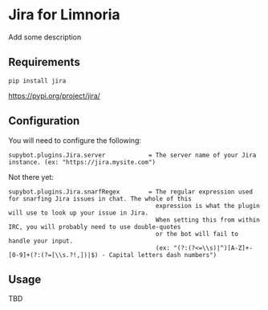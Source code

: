 # Jira for Limnoria

Add some description

## Requirements
```
pip install jira
```
https://pypi.org/project/jira/


## Configuration

You will need to configure the following:

```
supybot.plugins.Jira.server            = The server name of your Jira instance. (ex: "https://jira.mysite.com")
```

Not there yet:
```
supybot.plugins.Jira.snarfRegex        = The regular expression used for snarfing Jira issues in chat. The whole of this
                                         expression is what the plugin will use to look up your issue in Jira. 
                                         When setting this from within IRC, you will probably need to use double-quotes 
                                         or the bot will fail to handle your input.
                                         (ex: "(?:(?<=\\s)|^)[A-Z]+-[0-9]+(?:(?=[\\s.?!,])|$) - Capital letters dash numbers")
```

## Usage


TBD